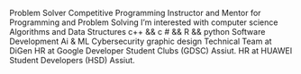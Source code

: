 Problem Solver 
Competitive Programming
Instructor and Mentor for Programming and Problem Solving
I’m interested with computer science
Algorithms and Data Structures
c++ && c # && R && python
Software Development
Ai & ML
Cybersecurity
graphic design
Technical Team at DiGen
HR at Google Developer Student Clubs (GDSC) Assiut.
HR at HUAWEI Student Developers (HSD) Assiut.
